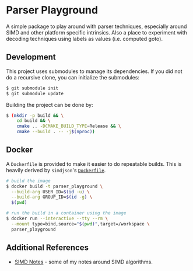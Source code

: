 # Parser Playground

A simple package to play around with parser techniques, especially around SIMD and
other platform specific intrinsics.  Also a place to experiment with decoding techniques
using labels as values (i.e. computed goto).

## Development

This project uses submodules to manage its dependencies.  If you did not do a recursive
clone, you can initialize the submodules:

```bash
$ git submodule init
$ git submodule update
```

Building the project can be done by:

```bash 
$ (mkdir -p build && \
    cd build && \
    cmake .. -DCMAKE_BUILD_TYPE=Release && \
    cmake --build . -- -j$(nproc))
```

## Docker

A `Dockerfile` is provided to make it easier to do repeatable builds.  This is heavily derived by
`simdjson`'s [`Dockerfile`][simdjson-docker].

```bash
# build the image
$ docker build -t parser_playground \
  --build-arg USER_ID=$(id -u) \
  --build-arg GROUP_ID=$(id -g) \
  $(pwd)

# run the build in a container using the image
$ docker run --interactive --tty --rm \
  --mount type=bind,source="$(pwd)",target=/workspace \
  parser_playground
```

## Additional References

* [SIMD Notes][simd-notes] - some of my notes around SIMD algorithms.

[simdjson-docker]: https://github.com/simdjson/simdjson/blob/master/Dockerfile
[simd-notes]: SIMD-NOTES.md